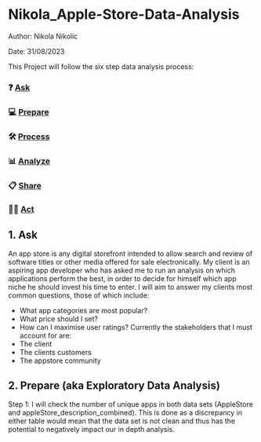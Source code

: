 # Nikola_Apple-Store-Data-Analysis


Author: Nikola Nikolic 

Date: 31/08/2023

This Project will follow the six step data analysis process: 
### ❓ [Ask](#1-ask)
### 💻 [Prepare](#2-prepare)
### 🛠 [Process](#3-process)
### 📊 [Analyze](#4-analyze)
### 📋 [Share](#5-share)
### 🧗‍♀️ [Act](#6-act)


## 1. Ask 
An app store is any digital storefront intended to allow search and review of software titles or other media offered for sale electronically. My client is an aspiring app developer who has asked me to run an analysis on which applications perform the best, in order to decide for himself which app niche he should invest his time to enter. I will aim to answer my clients most common questions, those of which include: 
 - What app categories are most popular?
 - What price should I set?
 - How can I maximise user ratings?
Currently the stakeholders that I must account for are:
 - The client
 - The clients customers
 - The appstore community

## 2. Prepare (aka Exploratory Data Analysis)
Step 1: I will check the number of unique apps in both data sets (AppleStore and appleStore_description_combined). This is done as a discrepancy in either table would mean that the data set is not clean and thus has the potential to negatively impact our in depth analysis. 








